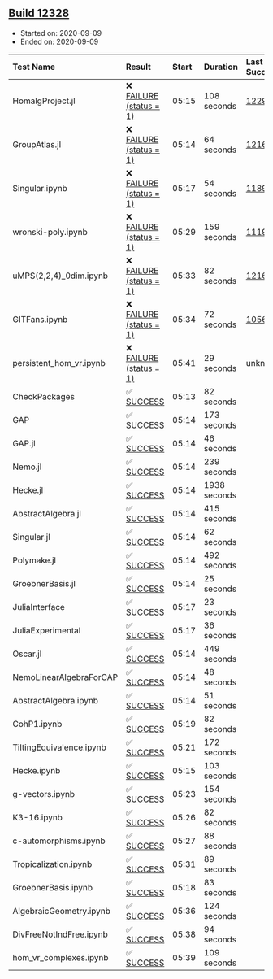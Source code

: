 ## [Build 12328](https://oscarci.mathematik.uni-kl.de/job/oscar/12328/)

* Started on: 2020-09-09
* Ended on: 2020-09-09

| Test Name    | Result | Start | Duration | Last Success | First Failure |
|:-------------|:-------|:------|:---------|:-------------|:--------------|
| HomalgProject.jl | ❌ [FAILURE (status = 1)](https://oscarci.mathematik.uni-kl.de/job/oscar/12328/artifact/logs/build-12328/HomalgProject.jl.log) | 05:15 | 108 seconds | [12292](https://oscarci.mathematik.uni-kl.de/job/oscar/12292/) | [12293](https://oscarci.mathematik.uni-kl.de/job/oscar/12293/) |
| GroupAtlas.jl | ❌ [FAILURE (status = 1)](https://oscarci.mathematik.uni-kl.de/job/oscar/12328/artifact/logs/build-12328/GroupAtlas.jl.log) | 05:14 | 64 seconds | [12167](https://oscarci.mathematik.uni-kl.de/job/oscar/12167/) | [12168](https://oscarci.mathematik.uni-kl.de/job/oscar/12168/) |
| Singular.ipynb | ❌ [FAILURE (status = 1)](https://oscarci.mathematik.uni-kl.de/job/oscar/12328/artifact/logs/build-12328/Singular.ipynb.log) | 05:17 | 54 seconds | [11893](https://oscarci.mathematik.uni-kl.de/job/oscar/11893/) | [11894](https://oscarci.mathematik.uni-kl.de/job/oscar/11894/) |
| wronski-poly.ipynb | ❌ [FAILURE (status = 1)](https://oscarci.mathematik.uni-kl.de/job/oscar/12328/artifact/logs/build-12328/wronski-poly.ipynb.log) | 05:29 | 159 seconds | [11192](https://oscarci.mathematik.uni-kl.de/job/oscar/11192/) | [11193](https://oscarci.mathematik.uni-kl.de/job/oscar/11193/) |
| uMPS(2,2,4)_0dim.ipynb | ❌ [FAILURE (status = 1)](https://oscarci.mathematik.uni-kl.de/job/oscar/12328/artifact/logs/build-12328/uMPS-2-2-4-_0dim.ipynb.log) | 05:33 | 82 seconds | [12167](https://oscarci.mathematik.uni-kl.de/job/oscar/12167/) | [12168](https://oscarci.mathematik.uni-kl.de/job/oscar/12168/) |
| GITFans.ipynb | ❌ [FAILURE (status = 1)](https://oscarci.mathematik.uni-kl.de/job/oscar/12328/artifact/logs/build-12328/GITFans.ipynb.log) | 05:34 | 72 seconds | [10566](https://oscarci.mathematik.uni-kl.de/job/oscar/10566/) | [10567](https://oscarci.mathematik.uni-kl.de/job/oscar/10567/) |
| persistent_hom_vr.ipynb | ❌ [FAILURE (status = 1)](https://oscarci.mathematik.uni-kl.de/job/oscar/12328/artifact/logs/build-12328/persistent_hom_vr.ipynb.log) | 05:41 | 29 seconds | unknown | unknown |
| CheckPackages | ✅ [SUCCESS](https://oscarci.mathematik.uni-kl.de/job/oscar/12328/artifact/logs/build-12328/CheckPackages.log) | 05:13 | 82 seconds |  |  |
| GAP | ✅ [SUCCESS](https://oscarci.mathematik.uni-kl.de/job/oscar/12328/artifact/logs/build-12328/GAP.log) | 05:14 | 173 seconds |  |  |
| GAP.jl | ✅ [SUCCESS](https://oscarci.mathematik.uni-kl.de/job/oscar/12328/artifact/logs/build-12328/GAP.jl.log) | 05:14 | 46 seconds |  |  |
| Nemo.jl | ✅ [SUCCESS](https://oscarci.mathematik.uni-kl.de/job/oscar/12328/artifact/logs/build-12328/Nemo.jl.log) | 05:14 | 239 seconds |  |  |
| Hecke.jl | ✅ [SUCCESS](https://oscarci.mathematik.uni-kl.de/job/oscar/12328/artifact/logs/build-12328/Hecke.jl.log) | 05:14 | 1938 seconds |  |  |
| AbstractAlgebra.jl | ✅ [SUCCESS](https://oscarci.mathematik.uni-kl.de/job/oscar/12328/artifact/logs/build-12328/AbstractAlgebra.jl.log) | 05:14 | 415 seconds |  |  |
| Singular.jl | ✅ [SUCCESS](https://oscarci.mathematik.uni-kl.de/job/oscar/12328/artifact/logs/build-12328/Singular.jl.log) | 05:14 | 62 seconds |  |  |
| Polymake.jl | ✅ [SUCCESS](https://oscarci.mathematik.uni-kl.de/job/oscar/12328/artifact/logs/build-12328/Polymake.jl.log) | 05:14 | 492 seconds |  |  |
| GroebnerBasis.jl | ✅ [SUCCESS](https://oscarci.mathematik.uni-kl.de/job/oscar/12328/artifact/logs/build-12328/GroebnerBasis.jl.log) | 05:14 | 25 seconds |  |  |
| JuliaInterface | ✅ [SUCCESS](https://oscarci.mathematik.uni-kl.de/job/oscar/12328/artifact/logs/build-12328/JuliaInterface.log) | 05:17 | 23 seconds |  |  |
| JuliaExperimental | ✅ [SUCCESS](https://oscarci.mathematik.uni-kl.de/job/oscar/12328/artifact/logs/build-12328/JuliaExperimental.log) | 05:17 | 36 seconds |  |  |
| Oscar.jl | ✅ [SUCCESS](https://oscarci.mathematik.uni-kl.de/job/oscar/12328/artifact/logs/build-12328/Oscar.jl.log) | 05:14 | 449 seconds |  |  |
| NemoLinearAlgebraForCAP | ✅ [SUCCESS](https://oscarci.mathematik.uni-kl.de/job/oscar/12328/artifact/logs/build-12328/NemoLinearAlgebraForCAP.log) | 05:14 | 48 seconds |  |  |
| AbstractAlgebra.ipynb | ✅ [SUCCESS](https://oscarci.mathematik.uni-kl.de/job/oscar/12328/artifact/logs/build-12328/AbstractAlgebra.ipynb.log) | 05:14 | 51 seconds |  |  |
| CohP1.ipynb | ✅ [SUCCESS](https://oscarci.mathematik.uni-kl.de/job/oscar/12328/artifact/logs/build-12328/CohP1.ipynb.log) | 05:19 | 82 seconds |  |  |
| TiltingEquivalence.ipynb | ✅ [SUCCESS](https://oscarci.mathematik.uni-kl.de/job/oscar/12328/artifact/logs/build-12328/TiltingEquivalence.ipynb.log) | 05:21 | 172 seconds |  |  |
| Hecke.ipynb | ✅ [SUCCESS](https://oscarci.mathematik.uni-kl.de/job/oscar/12328/artifact/logs/build-12328/Hecke.ipynb.log) | 05:15 | 103 seconds |  |  |
| g-vectors.ipynb | ✅ [SUCCESS](https://oscarci.mathematik.uni-kl.de/job/oscar/12328/artifact/logs/build-12328/g-vectors.ipynb.log) | 05:23 | 154 seconds |  |  |
| K3-16.ipynb | ✅ [SUCCESS](https://oscarci.mathematik.uni-kl.de/job/oscar/12328/artifact/logs/build-12328/K3-16.ipynb.log) | 05:26 | 82 seconds |  |  |
| c-automorphisms.ipynb | ✅ [SUCCESS](https://oscarci.mathematik.uni-kl.de/job/oscar/12328/artifact/logs/build-12328/c-automorphisms.ipynb.log) | 05:27 | 88 seconds |  |  |
| Tropicalization.ipynb | ✅ [SUCCESS](https://oscarci.mathematik.uni-kl.de/job/oscar/12328/artifact/logs/build-12328/Tropicalization.ipynb.log) | 05:31 | 89 seconds |  |  |
| GroebnerBasis.ipynb | ✅ [SUCCESS](https://oscarci.mathematik.uni-kl.de/job/oscar/12328/artifact/logs/build-12328/GroebnerBasis.ipynb.log) | 05:18 | 83 seconds |  |  |
| AlgebraicGeometry.ipynb | ✅ [SUCCESS](https://oscarci.mathematik.uni-kl.de/job/oscar/12328/artifact/logs/build-12328/AlgebraicGeometry.ipynb.log) | 05:36 | 124 seconds |  |  |
| DivFreeNotIndFree.ipynb | ✅ [SUCCESS](https://oscarci.mathematik.uni-kl.de/job/oscar/12328/artifact/logs/build-12328/DivFreeNotIndFree.ipynb.log) | 05:38 | 94 seconds |  |  |
| hom_vr_complexes.ipynb | ✅ [SUCCESS](https://oscarci.mathematik.uni-kl.de/job/oscar/12328/artifact/logs/build-12328/hom_vr_complexes.ipynb.log) | 05:39 | 109 seconds |  |  |
